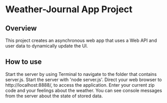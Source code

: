 # Weather-Journal App Project

## Overview
This project creates an asynchronous web app that uses a Web API and user data to dynamically update the UI.

## How to use
Start the server by using Terminal to navigate to the folder that contains server.js.
Start the server with 'node server.js'.
Direct your web browser to http://localhost:8888/, to access the application.
Enter your current zip code and your feelings about the weather.
You can see console messages from the server about the state of stored data.

